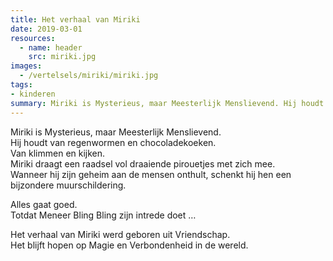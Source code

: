 ```yaml
---
title: Het verhaal van Miriki
date: 2019-03-01
resources:
  - name: header
    src: miriki.jpg
images:
  - /vertelsels/miriki/miriki.jpg
tags:
- kinderen
summary: Miriki is Mysterieus, maar Meesterlijk Menslievend. Hij houdt van regenwormen en chocoladekoeken. Van klimmen en kijken. Miriki draagt een raadsel vol draaiende pirouetjes met zich mee.
---
```


Miriki is Mysterieus, maar Meesterlijk Menslievend.  
Hij houdt van regenwormen en chocoladekoeken.  
Van klimmen en kijken.  
Miriki draagt een raadsel vol draaiende pirouetjes met zich mee.  
Wanneer hij zijn geheim aan de mensen onthult, schenkt hij hen een bijzondere muurschildering.  
  
Alles gaat goed.   
Totdat Meneer Bling Bling zijn intrede doet …  
  
Het verhaal van Miriki werd geboren uit Vriendschap.  
Het blijft hopen op Magie en Verbondenheid in de wereld.   
